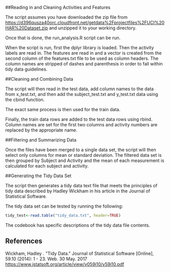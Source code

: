##Reading in and Cleaning Activities and Features

The script assumes you have downloaded the zip file from https://d396qusza40orc.cloudfront.net/getdata%2Fprojectfiles%2FUCI%20HAR%20Dataset.zip 
and unzipped it to your working directory. 

Once that is done, the run_analysis.R script can be run. 

When the script is run, first the dplyr library is loaded. Then the activity labels are read in. The features are read in and a vector is created from the second column of the features.txt file to be used as column headers. The column names are stripped of dashes and parenthesis in order to fall within tidy data guidelines. 


##Cleaning and Combining Data

The script will then read in the test data, add column names to the data from x_test.txt, and then add the subject_test.txt and y_test.txt data using the cbind function. 

The exact same process is then used for the train data. 

Finally, the train data rows are added to the test data rows using rbind. Column names are set for the first two columns and activity numbers are replaced by the appropriate name.  


##Filtering and Summarizing Data

Once the files have been merged to a single data set, the script will then select only columns for mean or standard deviation. The filtered data set is then grouped by Subject and Activity and the mean of each measurement is calculated for each subject and activity. 


##Generating the Tidy Data Set

The script then generates a tidy data text file that meets the principles of tidy data described by Hadley Wickham in his article in the Journal of Statistical Software. 

The tidy data set can be tested by running the following: 
```r
tidy_test<-read.table("tidy_data.txt", header=TRUE)
```

The codebook has specific descriptions of the tidy data file contents.  


## References

Wickham, Hadley . "Tidy Data." Journal of Statistical Software [Online], 59.10 (2014): 1 - 23. Web. 30 May. 2017
https://www.jstatsoft.org/article/view/v059i10/v59i10.pdf